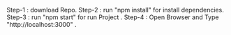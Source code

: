 Step-1 : download Repo.
Step-2 : run "npm install" for install dependencies.
Step-3 : run "npm start" for run Project .
Step-4 : Open Browser and Type "http://localhost:3000" .
